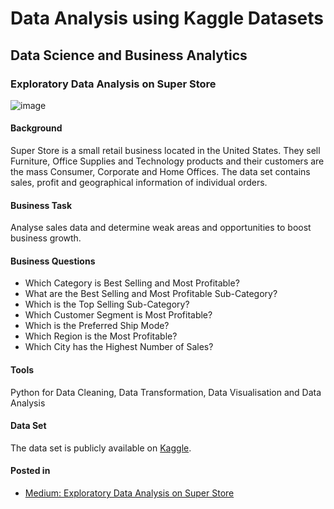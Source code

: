 # Data Analysis using Kaggle Datasets
## Data Science and Business Analytics
### Exploratory Data Analysis on Super Store

![image](https://user-images.githubusercontent.com/81607668/127727120-a11f32fa-3042-4773-b54e-fd1a792fff2f.png)

#### Background
Super Store is a small retail business located in the United States. They sell Furniture, Office Supplies and Technology products and their customers are the mass Consumer, Corporate and Home Offices. The data set contains sales, profit and geographical information of individual orders.

#### Business Task
Analyse sales data and determine weak areas and opportunities to boost business growth.

#### Business Questions
- Which Category is Best Selling and Most Profitable?
- What are the Best Selling and Most Profitable Sub-Category?
- Which is the Top Selling Sub-Category?
- Which Customer Segment is Most Profitable?
- Which is the Preferred Ship Mode?
- Which Region is the Most Profitable?
- Which City has the Highest Number of Sales?

#### Tools
Python for Data Cleaning, Data Transformation, Data Visualisation and Data Analysis

#### Data Set
The data set is publicly available on [Kaggle](https://www.kaggle.com/akashkothare/tsf-datasets).

#### Posted in
- [Medium: Exploratory Data Analysis on Super Store](https://medium.com/analytics-vidhya/exploratory-data-analysis-super-store-cb91c37bcb06?source=friends_link&sk=4da79b677c63a8ad63bce6ae84fb5a25)
